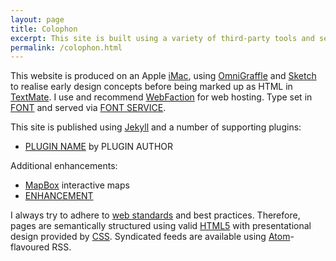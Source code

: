 ```yaml
---
layout: page
title: Colophon
excerpt: This site is built using a variety of third-party tools and services.
permalink: /colophon.html
---
```

This website is produced on an Apple [iMac][1], using [OmniGraffle][2] and [Sketch][3] to realise early design concepts before being marked up as HTML in [TextMate][4]. I use and recommend [WebFaction][5] for web hosting. Type set in [FONT][6] and served via [FONT SERVICE][7].

This site is published using [Jekyll][8] and a number of supporting plugins:

  * [PLUGIN NAME][9] by PLUGIN AUTHOR

Additional enhancements:

  * [MapBox][10] interactive maps
  * [ENHANCEMENT][11]

I always try to adhere to [web standards][12] and best practices. Therefore, pages are semantically structured using valid [HTML5][13] with presentational design provided by [CSS][14]. Syndicated feeds are available using [Atom][15]-flavoured RSS.

[1]: http://apple.com/imac/
[2]: http://omnigroup.com/products/omnigraffle/
[3]: http://bohemiancoding.com/sketch/
[4]: http://macromates.com/
[5]: http://webfaction.com/
[6]: #
[7]: #
[8]: http://jekyllrb.com/
[9]: #
[10]: http://mapbox.com/
[11]: #
[12]: http://webstandards.org/
[13]: http://www.w3.org/TR/html5/
[14]: http://www.w3.org/Style/CSS/
[15]: http://www.atomenabled.org/
